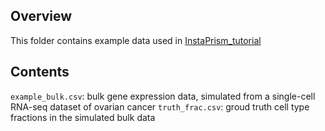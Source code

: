 ## Overview
This folder contains example data used in [InstaPrism_tutorial](https://humengying0907.github.io/InstaPrism_tutorial.html)

## Contents
`example_bulk.csv`: bulk gene expression data, simulated from a single-cell RNA-seq dataset of ovarian cancer
`truth_frac.csv`: groud truth cell type fractions in the simulated bulk data